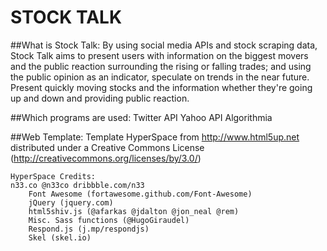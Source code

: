 # STOCK TALK

##What is Stock Talk:
    By using social media APIs and stock scraping data, Stock Talk aims to present users with information on the biggest movers and the public reaction surrounding the rising or falling trades; and using the public opinion as an indicator, speculate on trends in the near future.
    Present quickly moving stocks and the information whether they're going up and down and providing public reaction.

##Which programs are used:
    Twitter API
    Yahoo API
    Algorithmia

##Web Template:
    Template HyperSpace from http://www.html5up.net distributed under a Creative Commons License
    (http://creativecommons.org/licenses/by/3.0/)

    HyperSpace Credits:
    n33.co @n33co dribbble.com/n33
		Font Awesome (fortawesome.github.com/Font-Awesome)
		jQuery (jquery.com)
		html5shiv.js (@afarkas @jdalton @jon_neal @rem)
		Misc. Sass functions (@HugoGiraudel)
		Respond.js (j.mp/respondjs)
		Skel (skel.io)
